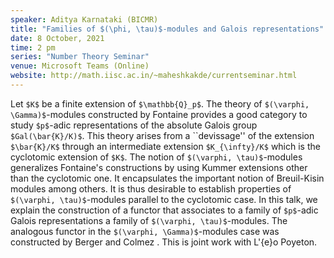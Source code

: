 ```yaml
---
speaker: Aditya Karnataki (BICMR)
title: "Families of $(\phi, \tau)$-modules and Galois representations"
date: 8 October, 2021
time: 2 pm
series: "Number Theory Seminar"
venue: Microsoft Teams (Online)
website: http://math.iisc.ac.in/~maheshkakde/currentseminar.html
---
```


Let `$K$` be a finite extension of `$\mathbb{Q}_p$`. The theory of `$(\varphi, \Gamma)$`-modules constructed by Fontaine provides a good category to study `$p$`-adic representations of the absolute Galois group `$Gal(\bar{K}/K)$`. This theory arises from a ``devissage'' of the extension `$\bar{K}/K$` through an intermediate extension `$K_{\infty}/K$` which is the cyclotomic extension of `$K$`. The notion of `$(\varphi, \tau)$`-modules generalizes Fontaine's constructions by using Kummer extensions other than the cyclotomic one.  It encapsulates the important notion of Breuil-Kisin modules among others. It is thus desirable to establish properties of `$(\varphi, \tau)$`-modules parallel to the cyclotomic case. In this talk, we explain the construction of a functor that associates to a family of `$p$`-adic Galois representations a family of `$(\varphi, \tau)$`-modules. The analogous functor in the `$(\varphi, \Gamma)$`-modules case was constructed by Berger and Colmez . This is joint work with L\'{e}o Poyeton.
